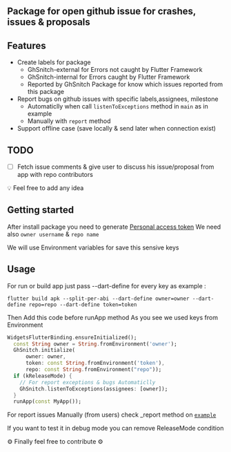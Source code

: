 <!--
This README describes the package. If you publish this package to pub.dev,
this README's contents appear on the landing page for your package.

For information about how to write a good package README, see the guide for
[writing package pages](https://dart.dev/guides/libraries/writing-package-pages).

For general information about developing packages, see the Dart guide for
[creating packages](https://dart.dev/guides/libraries/create-library-packages)
and the Flutter guide for
[developing packages and plugins](https://flutter.dev/developing-packages).
-->

## Package for open github issue for crashes, issues & proposals

## Features
- Create labels for package
	- GhSnitch-external for Errors not caught by Flutter Framework
	- GhSnitch-internal for Errors caught by Flutter Framework
  - Reported by GhSnitch Package for know which issues reported from this package
- Report bugs on github issues with specific labels,assignees, milestone
  - Automaticlly when call `listenToExceptions` method in `main` as in example
  - Manually with `report` method
- Support offline case (save locally & send later when connection exist)

## TODO
- [ ] Fetch issue comments & give user to discuss his issue/proposal from app with repo contributors

💡 Feel free to add any idea 

## Getting started

After install package you need to generate [Personal access token](https://docs.github.com/en/authentication/keeping-your-account-and-data-secure/creating-a-personal-access-token)
We need also `owner username` & `repo name`

We will use Environment variables for save this sensive keys
## Usage

For run or build app just pass --dart-define for every key as example :

```
flutter build apk --split-per-abi --dart-define owner=owner --dart-define repo=repo --dart-define token=token
```

Then Add this code before runApp method
As you see we used keys from Environment
```dart
WidgetsFlutterBinding.ensureInitialized();
  const String owner = String.fromEnvironment('owner');
  GhSnitch.initialize(
      owner: owner,
      token: const String.fromEnvironment('token'),
      repo: const String.fromEnvironment("repo"));
  if (kReleaseMode) {
    // For report exceptions & bugs Automaticlly
    GhSnitch.listenToExceptions(assignees: [owner]);
  }
  runApp(const MyApp());
```
For report issues Manually (from users) check _report method on [`example`](example/lib/main.dart)

If you want to test it in debug mode you can remove ReleaseMode condition

⚙️ Finally feel free to contribute ⚙️